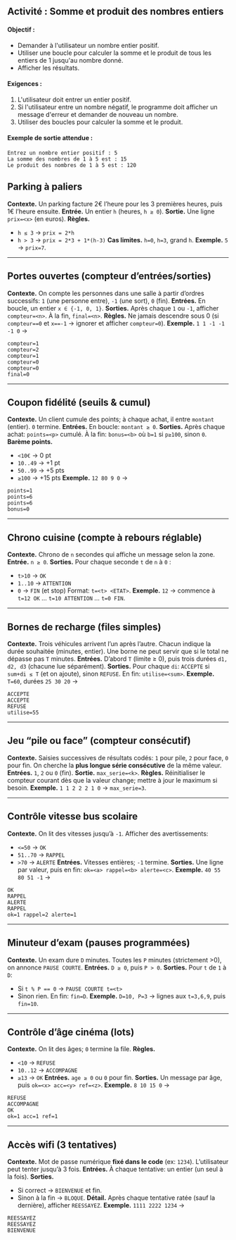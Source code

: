
## Activité : Somme et produit des nombres entiers

#### Objectif :
- Demander à l'utilisateur un nombre entier positif.
- Utiliser une boucle pour calculer la somme et le produit de tous les entiers de 1 jusqu'au nombre donné.
- Afficher les résultats.

#### Exigences :
1. L'utilisateur doit entrer un entier positif.
2. Si l'utilisateur entre un nombre négatif, le programme doit afficher un message d'erreur et demander de nouveau un nombre.
3. Utiliser des boucles pour calculer la somme et le produit.

#### Exemple de sortie attendue :
```
Entrez un nombre entier positif : 5
La somme des nombres de 1 à 5 est : 15
Le produit des nombres de 1 à 5 est : 120
```


## Parking à paliers

**Contexte.** Un parking facture 2€ l’heure pour les 3 premières heures, puis 1€ l’heure ensuite.
**Entrée.** Un entier `h` (heures, `h ≥ 0`).
**Sortie.** Une ligne `prix=<x>` (en euros).
**Règles.**

* `h ≤ 3` → `prix = 2*h`
* `h > 3` → `prix = 2*3 + 1*(h-3)`
  **Cas limites.** `h=0`, `h=3`, grand `h`.
  **Exemple.** `5` → `prix=7`.

---

## Portes ouvertes (compteur d’entrées/sorties)

**Contexte.** On compte les personnes dans une salle à partir d’ordres successifs: `1` (une personne entre), `-1` (une sort), `0` (fin).
**Entrées.** En boucle, un entier `x ∈ {-1, 0, 1}`.
**Sorties.** Après chaque `1` ou `-1`, afficher `compteur=<n>`. À la fin, `final=<n>`.
**Règles.** Ne jamais descendre sous 0 (si `compteur==0` et `x==-1` → ignorer et afficher `compteur=0`).
**Exemple.** `1 1 -1 -1 -1 0` →

```
compteur=1
compteur=2
compteur=1
compteur=0
compteur=0
final=0
```

---

##  Coupon fidélité (seuils & cumul)

**Contexte.** Un client cumule des points; à chaque achat, il entre `montant` (entier). `0` termine.
**Entrées.** En boucle: `montant ≥ 0`.
**Sorties.** Après chaque achat: `points=<p>` cumulé. À la fin: `bonus=<b>` où `b=1` si `p≥100`, sinon `0`.
**Barème points.**

* `<10€` → 0 pt
* `10..49` → +1 pt
* `50..99` → +5 pts
* `≥100` → +15 pts
  **Exemple.** `12 80 9 0` →

```
points=1
points=6
points=6
bonus=0
```

---

## Chrono cuisine (compte à rebours réglable)

**Contexte.** Chrono de `n` secondes qui affiche un message selon la zone.
**Entrée.** `n ≥ 0`.
**Sorties.** Pour chaque seconde `t` de `n` à `0` :

* `t>10` → `OK`
* `1..10` → `ATTENTION`
* `0` → `FIN` (et stop)
  Format: `t=<t> <ETAT>`.
  **Exemple.** `12` → commence à `t=12 OK` … `t=10 ATTENTION` … `t=0 FIN`.

---

## Bornes de recharge (files simples)

**Contexte.** Trois véhicules arrivent l’un après l’autre. Chacun indique la durée souhaitée (minutes, entier). Une borne ne peut servir que si le total ne dépasse pas `T` minutes.
**Entrées.** D’abord `T` (limite ≥ 0), puis trois durées `d1, d2, d3` (chacune lue séparément).
**Sorties.** Pour chaque `di`: `ACCEPTE` si `sum+di ≤ T` (et on ajoute), sinon `REFUSE`. En fin: `utilise=<sum>`.
**Exemple.** `T=60`, durées `25 30 20` →

```
ACCEPTE
ACCEPTE
REFUSE
utilise=55
```

---

##  Jeu “pile ou face” (compteur consécutif)

**Contexte.** Saisies successives de résultats codés: `1` pour pile, `2` pour face, `0` pour fin. On cherche la **plus longue série consécutive** de la même valeur.
**Entrées.** `1`, `2` ou `0` (fin).
**Sortie.** `max_serie=<k>`.
**Règles.** Réinitialiser le compteur courant dès que la valeur change; mettre à jour le maximum si besoin.
**Exemple.** `1 1 2 2 2 1 0` → `max_serie=3`.

---

##  Contrôle vitesse bus scolaire

**Contexte.** On lit des vitesses jusqu’à `-1`. Afficher des avertissements:

* `<=50` → `OK`
* `51..70` → `RAPPEL`
* `>70` → `ALERTE`
  **Entrées.** Vitesses entières; `-1` termine.
  **Sorties.** Une ligne par valeur, puis en fin: `ok=<a> rappel=<b> alerte=<c>`.
  **Exemple.** `40 55 80 51 -1` →

```
OK
RAPPEL
ALERTE
RAPPEL
ok=1 rappel=2 alerte=1
```

---

## Minuteur d’exam (pauses programmées)

**Contexte.** Un exam dure `D` minutes. Toutes les `P` minutes (strictement >0), on annonce `PAUSE COURTE`.
**Entrées.** `D ≥ 0`, puis `P > 0`.
**Sorties.** Pour `t` de `1` à `D`:

* Si `t % P == 0` → `PAUSE COURTE t=<t>`
* Sinon rien.
  En fin: `fin=D`.
  **Exemple.** `D=10, P=3` → lignes aux `t=3,6,9`, puis `fin=10`.

---

##  Contrôle d’âge cinéma (lots)

**Contexte.** On lit des âges; `0` termine la file.
**Règles.**

* `<10` → `REFUSE`
* `10..12` → `ACCOMPAGNE`
* `≥13` → `OK`
  **Entrées.** `age ≥ 0` ou `0` pour fin.
  **Sorties.** Un message par âge, puis `ok=<x> acc=<y> ref=<z>`.
  **Exemple.** `8 10 15 0` →

```
REFUSE
ACCOMPAGNE
OK
ok=1 acc=1 ref=1
```

---

##  Accès wifi (3 tentatives)

**Contexte.** Mot de passe numérique **fixé dans le code** (ex: `1234`). L’utilisateur peut tenter jusqu’à 3 fois.
**Entrées.** À chaque tentative: un entier (un seul à la fois).
**Sorties.**

* Si correct → `BIENVENUE` et fin.
* Sinon à la fin → `BLOQUE`.
  **Détail.** Après chaque tentative ratée (sauf la dernière), afficher `REESSAYEZ`.
  **Exemple.** `1111 2222 1234` →

```
REESSAYEZ
REESSAYEZ
BIENVENUE
```
